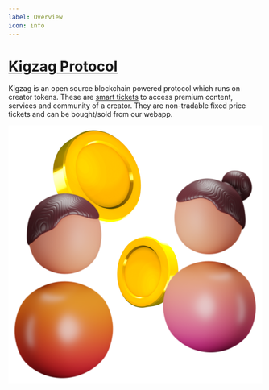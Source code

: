 ```yaml
---
label: Overview
icon: info
---
```


# [Kigzag Protocol](https://kigzag.com/)

Kigzag is an open source blockchain powered protocol which runs on creator tokens. 
These are [smart tickets](./tokens/introduction) to access premium content, services and community of a creator. They are non-tradable fixed price tickets and can be bought/sold from our webapp.

![](./assets/social3.png)

<!-- ## Documentation

White paper & Docs for Kigzag Protocol is currently under development.

## Tests

For tests please refer to [`README`](https://github.com/Kigzag/KigzagContractsV1/blob/main/test/README.md) from test folder. -->
